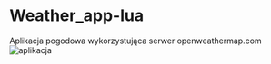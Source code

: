 # Weather_app-lua
Aplikacja pogodowa wykorzystująca serwer openweathermap.com
![aplikacja](https://user-images.githubusercontent.com/33842876/174495601-c25dba84-f673-4236-9f65-0b320f912659.png)
